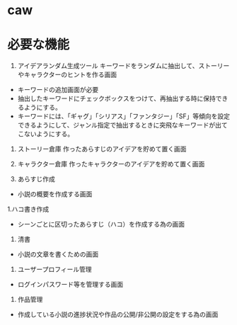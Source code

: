 caw
===
# 必要な機能 #
1. アイデアランダム生成ツール
キーワードをランダムに抽出して、ストーリーやキャラクターのヒントを作る画面

* キーワードの追加画面が必要
* 抽出したキーワードにチェックボックスをつけて、再抽出する時に保持できるようにする。
* キーワードには、「ギャグ」「シリアス」「ファンタジー」「SF」等傾向を設定できるようにして、ジャンル指定で抽出するときに突飛なキーワードが出てこないようにする。

1. ストーリー倉庫
作ったあらすじのアイデアを貯めて置く画面
1. キャラクター倉庫
作ったキャラクターのアイデアを貯めて置く画面

1. あらすじ作成
* 小説の概要を作成する画面

1.ハコ書き作成
* シーンごとに区切ったあらすじ（ハコ）を作成する為の画面

1. 清書
* 小説の文章を書くための画面

1. ユーザープロフィール管理
* ログインパスワード等を管理する画面

1. 作品管理
* 作成している小説の進捗状況や作品の公開/非公開の設定をする為の画面